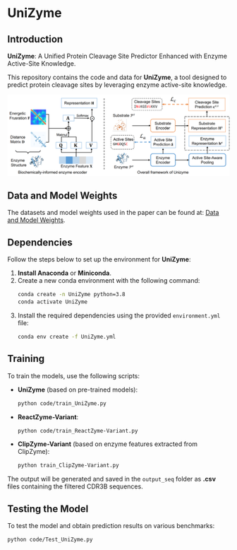 # UniZyme

## Introduction
**UniZyme**: A Unified Protein Cleavage Site Predictor Enhanced with Enzyme Active-Site Knowledge.

This repository contains the code and data for **UniZyme**, a tool designed to predict protein cleavage sites by leveraging enzyme active-site knowledge.

![UniZyme Framework](framework.png)

## Data and Model Weights
The datasets and model weights used in the paper can be found at: [Data and Model Weights](https://zenodo.org/records/14795708).

## Dependencies
Follow the steps below to set up the environment for **UniZyme**:

1. **Install Anaconda** or **Miniconda**.
2. Create a new conda environment with the following command:
    ```bash
    conda create -n UniZyme python=3.8
    conda activate UniZyme
    ```
3. Install the required dependencies using the provided `environment.yml` file:
    ```bash
    conda env create -f UniZyme.yml
    ```

## Training
To train the models, use the following scripts:

- **UniZyme** (based on pre-trained models):
    ```bash
    python code/train_UniZyme.py
    ```
- **ReactZyme-Variant**:
    ```bash
    python code/train_ReactZyme-Variant.py
    ```
- **ClipZyme-Variant** (based on enzyme features extracted from ClipZyme):
    ```bash
    python train_ClipZyme-Variant.py
    ```

The output will be generated and saved in the `output_seq` folder as **.csv** files containing the filtered CDR3B sequences.

## Testing the Model
To test the model and obtain prediction results on various benchmarks:
```bash
python code/Test_UniZyme.py
